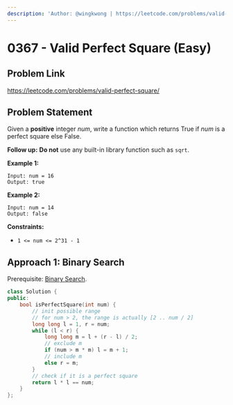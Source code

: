 ```yaml
---
description: 'Author: @wingkwong | https://leetcode.com/problems/valid-perfect-square/'
---
```


# 0367 - Valid Perfect Square (Easy)

## Problem Link

https://leetcode.com/problems/valid-perfect-square/

## Problem Statement

Given a **positive** integer _num_, write a function which returns True if _num_ is a perfect square else False.

**Follow up:** **Do not** use any built-in library function such as `sqrt`.

**Example 1:**

```
Input: num = 16
Output: true
```

**Example 2:**

```
Input: num = 14
Output: false
```

**Constraints:**

* `1 <= num <= 2^31 - 1`

## Approach 1: Binary Search

Prerequisite: [Binary Search](../../tutorials/basic-topics/binary-search).

<SolutionAuthor name="@wingkwong"/>

```cpp
class Solution {
public:
    bool isPerfectSquare(int num) {
        // init possible range
        // for num > 2, the range is actually [2 .. num / 2]
        long long l = 1, r = num;
        while (l < r) {
            long long m = l + (r - l) / 2;
            // exclude m
            if (num > m * m) l = m + 1;
            // include m
            else r = m;
        }
        // check if it is a perfect square
        return l * l == num;
    }
};
```
